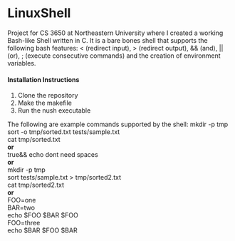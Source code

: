 # LinuxShell

Project for CS 3650 at Northeastern University where I created a working Bash-like Shell written in C. It is a bare bones shell that supports the following bash features: < (redirect input), > (redirect output), && (and), || (or), ; (execute consecutive commands) and the creation of environment variables.

#### Installation Instructions

1. Clone the repository
2. Make the makefile
3. Run the nush executable

The following are example commands supported by the shell:
mkdir -p tmp <br />
sort -o tmp/sorted.txt tests/sample.txt <br />
cat tmp/sorted.txt <br />
__or__ <br />
true&& 	echo dont 	need spaces <br />
__or__ <br />
mkdir -p tmp <br />
sort tests/sample.txt > tmp/sorted2.txt <br />
cat tmp/sorted2.txt <br />
__or__ <br />
FOO=one <br />
BAR=two <br />
echo $FOO $BAR $FOO <br />
FOO=three <br />
echo $BAR $FOO $BAR <br />

